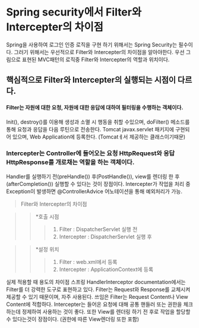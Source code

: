# Spring security에서 Filter와 Intercepter의 차이점

Spring을 사용하여 로그인 인증 로직을 구현 하기 위해서는 Spring Security는 필수이다.
그러기 위해서는 우선적으로 Filter와 Intercepter의 차이점을 알아야한다.
우선 그림으로 표현된 MVC패턴의 로직중 Filter와 Intercepter의 역할과 위치이다.


## 핵심적으로 Filter와 Intercepter의 실행되는 시점이 다르다.

#### Filter는 자원에 대한 요청, 자원에 대한 응답에 대하여 필터링을 수행하는 객체이다.

Init(), destroy()를 이용해 생성과 소멸 시 행동을 취할 수있으며, doFilter() 메소드를 통해 요청과 응답을 다음 루틴으로 전송한다.
Tomcat javax.servlet 패키지에 구현되어 있으며, Web Application에 등록한다. (Tomcatㅔ서 제공하는 클래스이기때문)

  
### Intercepter는 Controller에 들어오는 요청 HttpRequest와 응답 HttpResponse를 개로채는 역할을 하는 객체이다.
Handler를 실행하기 전(preHandle()) 후(PostHandle()), view를 렌더링 한 후 (afterCompletion()) 실행할 수 있다는 것이 장점이다.
Intercepter가 작업을 처리 중 Exception이 발생하면 @ControllerAdvice 어노테이션을 통해 예외처리가 가능.

> Filter와 Intercepter의 차이점

>	>*호출 시점
>	>	>1. Filter : DispatcherServlet 실행 전
>	>	>2. Intercepter : DispatcherServlet 실행 후

>	>*설정 위치
>	>	>1. Filter : web.xml에서 등록
>	>	>2. Intercepter : ApplicationContext에 등록

실제 적용할 때 용도의 차이점
스프링 HandlerInterceptor documentation에서는 Filter를 더 강력한 도구로 표현하고 있다.
Filter는 Request와 Response를 교체시켜 제공할 수 있기 때문이며, 자주 사용된다.
쓰임은 Filter는 Request Content나 View Content에 적합하다.
Intercepter는 들어온 요청에 대해 공통 핸들러 또는 권한을 체크하는데 정제하여 사용하는 것이 좋다.
또한 View를 렌더링 하기 전 후로 작업을 할당할 수 있다는것이 장점이다. (권한에 따른 View렌더링 또한 포함)
